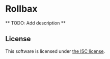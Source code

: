 # Rollbax

** TODO: Add description **

## License

This software is licensed under [the ISC license](LICENSE).
